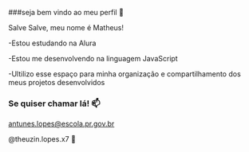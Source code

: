 ###seja bem vindo ao meu perfil 🥇

Salve Salve, meu nome é Matheus!

-Estou estudando na Alura

-Estou me desenvolvendo na linguagem JavaScript

-Ultilizo esse espaço para minha organização e compartilhamento dos meus projetos desenvolvidos 

### Se quiser chamar lá! 📫

antunes.lopes@escola.pr.gov.br

@theuzin.lopes.x7 💫
